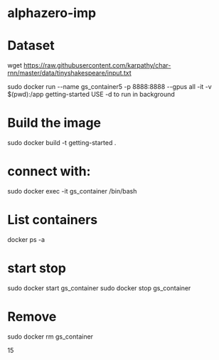 # alphazero-imp

# Dataset
wget https://raw.githubusercontent.com/karpathy/char-rnn/master/data/tinyshakespeare/input.txt

sudo docker run --name gs_container5 -p 8888:8888 --gpus all -it -v $(pwd):/app getting-started
USE -d to run in background

# Build the image
sudo docker build -t getting-started .

# connect with:
sudo docker exec -it gs_container /bin/bash

# List containers
docker ps -a

# start stop
sudo docker start gs_container
sudo docker stop gs_container

# Remove
sudo docker rm gs_container

15